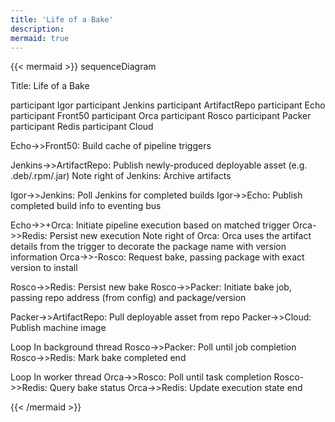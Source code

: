 ```yaml
---
title: 'Life of a Bake'
description:
mermaid: true
---
```


{{< mermaid >}}
sequenceDiagram

Title: Life of a Bake

participant Igor
participant Jenkins
participant ArtifactRepo
participant Echo
participant Front50
participant Orca
participant Rosco
participant Packer
participant Redis
participant Cloud

Echo->>Front50: Build cache of pipeline triggers

Jenkins->>ArtifactRepo: Publish newly-produced deployable asset (e.g. .deb/.rpm/.jar)
Note right of Jenkins: Archive artifacts

Igor->>Jenkins: Poll Jenkins for completed builds
Igor->>Echo: Publish completed build info to eventing bus

Echo->>+Orca: Initiate pipeline execution based on matched trigger
Orca->>Redis: Persist new execution
Note right of Orca: Orca uses the artifact details from the trigger to decorate the package name with version information
Orca->>-Rosco: Request bake, passing package with exact version to install

Rosco->>Redis: Persist new bake
Rosco->>Packer: Initiate bake job, passing repo address (from config) and package/version

Packer->>ArtifactRepo: Pull deployable asset from repo
Packer->>Cloud: Publish machine image

Loop In background thread
Rosco->>Packer: Poll until job completion
Rosco->>Redis: Mark bake completed
end

Loop In worker thread
Orca->>Rosco: Poll until task completion
Rosco->>Redis: Query bake status
Orca->>Redis: Update execution state
end

{{< /mermaid >}}
